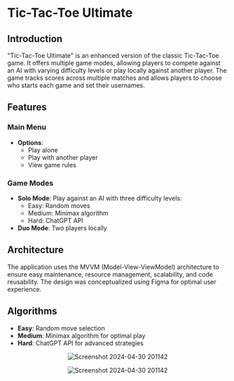 # Tic-Tac-Toe Ultimate

## Introduction

"Tic-Tac-Toe Ultimate" is an enhanced version of the classic Tic-Tac-Toe game. It offers multiple game modes, allowing players to compete against an AI with varying difficulty levels or play locally against another player. The game tracks scores across multiple matches and allows players to choose who starts each game and set their usernames.

## Features

### Main Menu
- **Options**: 
  - Play alone
  - Play with another player
  - View game rules

### Game Modes
- **Solo Mode**: Play against an AI with three difficulty levels:
  - Easy: Random moves
  - Medium: Minimax algorithm
  - Hard: ChatGPT API
- **Duo Mode**: Two players locally

## Architecture

The application uses the MVVM (Model-View-ViewModel) architecture to ensure easy maintenance, resource management, scalability, and code reusability. The design was conceptualized using Figma for optimal user experience.

## Algorithms

- **Easy**: Random move selection
- **Medium**: Minimax algorithm for optimal play
- **Hard**: ChatGPT API for advanced strategies

<p align="center">
  <img src="https://github.com/johannvig/Detection-color-blind-person/assets/102874093/55752f11-b57c-45f1-9ee3-1f77acc6ac16" alt="Screenshot 2024-04-30 201142">
</p>

<p align="center">
  <img src="https://github.com/johannvig/Detection-color-blind-person/assets/102874093/55752f11-b57c-45f1-9ee3-1f77acc6ac16" alt="Screenshot 2024-04-30 201142">
</p>




